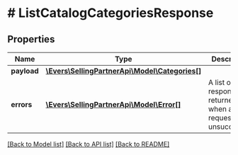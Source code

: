 # # ListCatalogCategoriesResponse

## Properties

Name | Type | Description | Notes
------------ | ------------- | ------------- | -------------
**payload** | [**\Evers\SellingPartnerApi\Model\Categories[]**](Categories.md) |  | [optional]
**errors** | [**\Evers\SellingPartnerApi\Model\Error[]**](Error.md) | A list of error responses returned when a request is unsuccessful. | [optional]

[[Back to Model list]](../../README.md#models) [[Back to API list]](../../README.md#endpoints) [[Back to README]](../../README.md)
